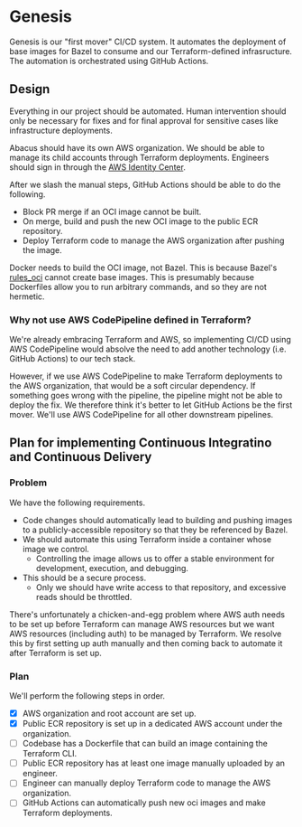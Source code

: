 # Genesis

Genesis is our "first mover" CI/CD system. It automates the deployment of base images
for Bazel to consume and our Terraform-defined infrasructure.
The automation is orchestrated using GitHub Actions.

## Design

Everything in our project should be automated. Human intervention should only be necessary
for fixes and for final approval for sensitive cases like infrastructure deployments.

Abacus should have its own AWS organization. We should be able to manage its child accounts through Terraform deployments.
Engineers should sign in through the [AWS Identity Center][1].

After we slash the manual steps, GitHub Actions should be able to do the following.

* Block PR merge if an OCI image cannot be built.
* On merge, build and push the new OCI image to the public ECR repository.
* Deploy Terraform code to manage the AWS organization after pushing the image.

Docker needs to build the OCI image, not Bazel. This is because Bazel's [rules_oci][2]
cannot create base images. This is presumably because Dockerfiles allow you to run arbitrary commands,
and so they are not hermetic.

### Why not use AWS CodePipeline defined in Terraform?

We're already embracing Terraform and AWS, so implementing CI/CD using AWS CodePipeline would
absolve the need to add another technology (i.e. GitHub Actions) to our tech stack.

However, if we use AWS CodePipeline to make Terraform deployments to the AWS organization,
that would be a soft circular dependency. If something goes wrong with the pipeline,
the pipeline might not be able to deploy the fix. We therefore think it's better to let
GitHub Actions be the first mover. We'll use AWS CodePipeline for all other downstream pipelines.

## Plan for implementing Continuous Integratino and Continuous Delivery

### Problem

We have the following requirements.

* Code changes should automatically lead to building and pushing images to
a publicly-accessible repository so that they be referenced by Bazel.
* We should automate this using Terraform inside a container whose image we control.
    * Controlling the image allows us to offer a stable environment for development, execution, and debugging.
* This should be a secure process.
    * Only we should have write access to that repository, and excessive reads should be throttled.

There's unfortunately a chicken-and-egg problem where AWS auth needs to be set up before Terraform
can manage AWS resources but we want AWS resources (including auth) to be managed by Terraform.
We resolve this by first setting up auth manually and then coming back to automate it after
Terraform is set up.

### Plan

We'll perform the following steps in order.

- [x] AWS organization and root account are set up.
- [x] Public ECR repository is set up in a dedicated AWS account under the organization.
- [ ] Codebase has a Dockerfile that can build an image containing the Terraform CLI.
- [ ] Public ECR repository has at least one image manually uploaded by an engineer.
- [ ] Engineer can manually deploy Terraform code to manage the AWS organization.
- [ ] GitHub Actions can automatically push new oci images and make Terraform deployments.

[1]: https://aws.amazon.com/iam/identity-center/
[2]: https://github.com/bazel-contrib/rules_oci
